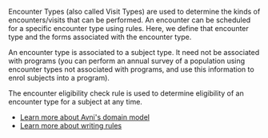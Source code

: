 Encounter Types (also called Visit Types) are used to determine the kinds of encounters/visits that can be performed. An encounter can be scheduled for a specific encounter type using rules. Here, we define that encounter type and the forms associated with the encounter type.

An encounter type is associated to a subject type. It need not be associated with programs (you can perform an annual survey of a population using encounter types not associated with programs, and use this information to enrol subjects into a program).

The encounter eligibility check rule is used to determine eligibility of an encounter type for a subject at any time.

- [Learn more about Avni's domain model](https://avni.readme.io/docs/avnis-domain-model-of-field-based-work)
- [Learn more about writing rules](https://avni.readme.io/docs/rules-concept-guide)
